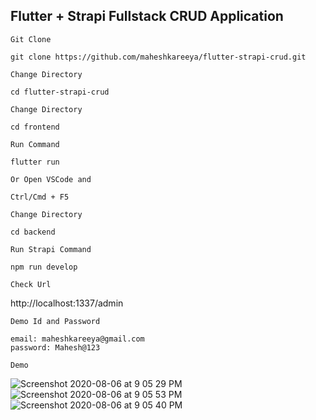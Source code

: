 ## Flutter + Strapi Fullstack CRUD Application

`Git Clone`
```
git clone https://github.com/maheshkareeya/flutter-strapi-crud.git
```
`Change Directory`
```
cd flutter-strapi-crud
```

`Change Directory`
```
cd frontend
```

`Run Command`
```
flutter run
```
`Or Open VSCode and`
```
Ctrl/Cmd + F5
```

`Change Directory`
```
cd backend
```

`Run Strapi Command`
```
npm run develop
```

`Check Url`

http://localhost:1337/admin

`Demo Id and Password`
```
email: maheshkareeya@gmail.com
password: Mahesh@123
```

`Demo`

![Screenshot 2020-08-06 at 9 05 29 PM](https://user-images.githubusercontent.com/16520789/89607972-a95da700-d828-11ea-9c6c-ee1e9d504a87.png)
![Screenshot 2020-08-06 at 9 05 53 PM](https://user-images.githubusercontent.com/16520789/89607975-ac589780-d828-11ea-9883-137a7d48a021.png)
![Screenshot 2020-08-06 at 9 05 40 PM](https://user-images.githubusercontent.com/16520789/89607980-aebaf180-d828-11ea-8962-9fcda8a5ae01.png)
